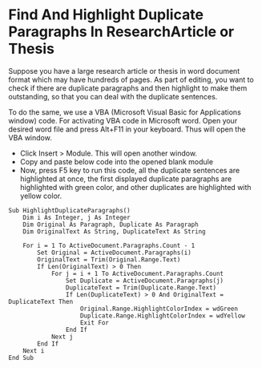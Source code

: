 # Find And Highlight Duplicate Paragraphs In ResearchArticle or Thesis

Suppose you have a large research article or thesis in word document format which may have hundreds of pages. As part of editing, you want to check if there are duplicate paragraphs and then highlight to make them outstanding, so that you can deal with the duplicate sentences.

To do the same, we use a VBA (Microsoft Visual Basic for Applications window) code.
For activating VBA code in Microsoft word. Open your desired word file and press Alt+F11 in your keyboard. Thus will open the VBA window.

- Click Insert > Module. This will open another window.
- Copy and paste below code into the opened blank module
- Now, press F5 key to run this code, all the duplicate sentences are highlighted at once, the first displayed duplicate paragraphs are highlighted with green color, and other duplicates are highlighted with yellow color.

```
Sub HighlightDuplicateParagraphs()
    Dim i As Integer, j As Integer
    Dim Original As Paragraph, Duplicate As Paragraph
    Dim OriginalText As String, DuplicateText As String
    
    For i = 1 To ActiveDocument.Paragraphs.Count - 1
        Set Original = ActiveDocument.Paragraphs(i)
        OriginalText = Trim(Original.Range.Text)
        If Len(OriginalText) > 0 Then
            For j = i + 1 To ActiveDocument.Paragraphs.Count
                Set Duplicate = ActiveDocument.Paragraphs(j)
                DuplicateText = Trim(Duplicate.Range.Text)
                If Len(DuplicateText) > 0 And OriginalText = DuplicateText Then
                    Original.Range.HighlightColorIndex = wdGreen
                    Duplicate.Range.HighlightColorIndex = wdYellow
                    Exit For
                End If
            Next j
        End If
    Next i
End Sub
```


